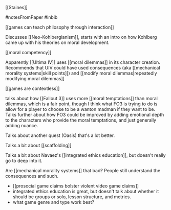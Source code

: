 [[Staines]]

#notesFromPaper #inbib 

[[games can teach philosophy through interaction]]

Discusses [[Neo-Kohlbergianism]], starts with an intro on how Kohlberg came up with his theories on moral development.

[[moral competency]]

Apparently [[Ultima IV]] uses [[moral dilemmas]] in its character creation. Recommends that UIV could have used consequences (aka [[mechanical morality systems|skill points]]) and [[modify moral dilemmas|repeatedly modifying moral dilemmas]]

[[games are contextless]]

talks about how [[Fallout 3]] uses more [[moral temptations]] than moral dilemmas, which is a fair point, though I think what FO3 is trying to do is allow for a player to choose to be a wanton madman if they want to be. Talks further about how FO3 could be improved by adding emotional depth to the characters who provide the moral temptations, and just generally adding nuance.

Talks about another quest (Oasis) that's a lot better.

Talks a bit about [[scaffolding]]

Talks a bit about Navaez's [[integrated ethics education]], but doesn't really go to deep into it.

Are [[mechanical morality systems]] that bad? People still understand the consequences and such.

 - [[prosocial game claims bolster violent video game claims]]
 - integrated ethics education is great, but doesn't talk about whether it should be groups or solo, lesson structure, and metrics.
 - what game genre and type work best?
